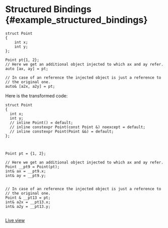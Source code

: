 # Structured Bindings {#example_structured_bindings}

<!-- source:structured-bindings.cpp -->
```{.cpp}
struct Point
{
    int x;
    int y;
};

Point pt{1, 2};
// Here we get an additional object injected to which ax and ay refer.
auto [ax, ay] = pt;

// In case of an reference the injected object is just a reference to
// the original one.
auto& [a2x, a2y] = pt;
```
<!-- source-end:structured-bindings.cpp -->


<!-- transformed:structured-bindings.cpp -->
Here is the transformed code:
```{.cpp}
struct Point
{
  int x;
  int y;
  // inline Point() = default;
  // inline constexpr Point(const Point &) noexcept = default;
  // inline constexpr Point(Point &&) = default;
};



Point pt = {1, 2};

// Here we get an additional object injected to which ax and ay refer.
Point __pt9 = Point(pt);
int& ax = __pt9.x;
int& ay = __pt9.y;


// In case of an reference the injected object is just a reference to
// the original one.
Point & __pt13 = pt;
int& a2x = __pt13.x;
int& a2y = __pt13.y;


```
[Live view](https://cppinsights.io/lnk?code=c3RydWN0IFBvaW50CnsKICAgIGludCB4OwogICAgaW50IHk7Cn07CgpQb2ludCBwdHsxLCAyfTsKLy8gSGVyZSB3ZSBnZXQgYW4gYWRkaXRpb25hbCBvYmplY3QgaW5qZWN0ZWQgdG8gd2hpY2ggYXggYW5kIGF5IHJlZmVyLgphdXRvIFtheCwgYXldID0gcHQ7CgovLyBJbiBjYXNlIG9mIGFuIHJlZmVyZW5jZSB0aGUgaW5qZWN0ZWQgb2JqZWN0IGlzIGp1c3QgYSByZWZlcmVuY2UgdG8KLy8gdGhlIG9yaWdpbmFsIG9uZS4KYXV0byYgW2EyeCwgYTJ5XSA9IHB0Ow==&insightsOptions=cpp2a&rev=1.0)
<!-- transformed-end:structured-bindings.cpp -->


